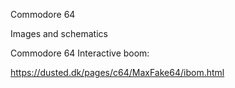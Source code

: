Commodore 64

Images and schematics

Commodore 64 Interactive boom:

https://dusted.dk/pages/c64/MaxFake64/ibom.html
